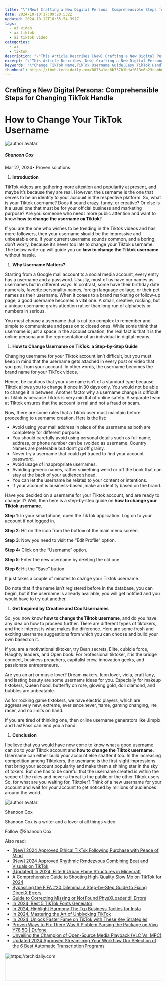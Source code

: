 ```yaml
---
title: "\"[New] Crafting a New Digital Persona  Comprehensible Steps for Changing TikTok Handle for 2024\""
date: 2024-10-10T17:09:20.532Z
updated: 2024-10-12T18:55:54.391Z
tags:
  - ai video
  - ai tiktok
  - ai tiktok video
categories:
  - ai
  - tiktok
description: "\"This Article Describes [New] Crafting a New Digital Persona: Comprehensible Steps for Changing TikTok Handle for 2024\""
excerpt: "\"This Article Describes [New] Crafting a New Digital Persona: Comprehensible Steps for Changing TikTok Handle for 2024\""
keywords: "\"Change TikTok Name,TikTok Username Guide,Easy TikTok Handle Update,Rebrand on TikTok,New TikTok Persona Creation,Step-by-Step TikTok Handle Changer,Optimize TikTok Identity\""
thumbnail: https://thmb.techidaily.com/8873a1de6b737b1bdaf613e6b23cabb06e207ebbce95a2d263cbd7e4a2de27ba.jpg
---
```


## Crafting a New Digital Persona: Comprehensible Steps for Changing TikTok Handle

# How to Change Your TikTok Username

![author avatar](https://images.wondershare.com/filmora/article-images/shannon-cox.jpg)

##### Shanoon Cox

 Mar 27, 2024• Proven solutions

1. **Introduction**

TikTok videos are gathering more attention and popularity at present, and maybe it’s because they are real. However, the username is the one that serves to be an identity to your account in the respective platform. So, what is your Tiktok username? Does it sound crazy, funny, or creative? Or else is it a usual one that must be for your official business and marketing purpose? Are you someone who needs more public attention and want to know **how to change the username on Tiktok**?

If you are the one who wishes to be trending in the Tiktok videos and has more followers, then your username should be the impressive and unbeatable one. If your current username sounds common, and a boring, don’t worry, because it’s never too late to change your Tiktok username. The below write-up will guide you on **how to change the Tiktok username** without hassle.

1. **Why Username Matters?**

Starting from a Google mail account to a social media account, every entry has a username and a password. Usually, most of us have our names as usernames but in different ways. In contrast, some have their birthday date numerals, favorite personality names, foreign language collage, or their pet names as their username. When it comes to a brand marketing or follow-up page, a good username becomes a vital one. A small, creative, rocking, but a unique username grabs attention rather than long run of alphabets or numbers in serious.

You must choose a username that is not too complex to remember and simple to communicate and pass on to closed ones. While some think that username is just a space in the account creation, the real fact is that it is the online persona and the representation of an individual in digital means.

1. **How to Change Username on TikTok: a Step-by-Step Guide**

Changing username for your Tiktok account isn’t difficult, but you must keep in mind that the username gets attached in every post or video that you post from your account. In other words, the username becomes the brand name for your TikTok videos.

Hence, be cautious that your username isn’t of a standard type because Tiktok allows you to change it once in 30 days only. You would not be able to change it in between. Another factor why a username change is difficult in Tiktok is because Tiktok is very mindful of online safety. A separate team at Tiktok ensures that the account is real and not a fraud or scam.

Now, there are some rules that a Tiktok user must maintain before proceeding to username creation. Here is the list:

* Avoid using your mail address in place of the username as both are completely for different purpose.
* You should carefully avoid using personal details such as full name, address, or phone number can be avoided as username. Country Names are preferable but don’t go off grainy.
* Never try a username that could get traced to find your account password.
* Avoid usage of inappropriate usernames.
* Avoiding generic names, rather something weird or off the book that can stay at the back of your audience’s head.
* You can let the username be related to your content or intentions.
* If your account is business-based, make an identity based on the brand.

Have you decided on a username for your Tiktok account, and are ready to change it? Well, then here is a step-by-step guide on **how to change your Tiktok username.**

**Step 1**: In your smartphone, open the TikTok application. Log on to your account if not logged in.

**Step 2**: Hit on the icon from the bottom of the main menu screen.

 **Step 3**: Now you need to visit the “Edit Profile” option.

 **Step 4:** Click on the “Username” option.

**Step 5**: Enter the new username by deleting the old one.

**Step 6**: Hit the “Save” button.

It just takes a couple of minutes to change your Tiktok username.

Do note that if the name isn’t registered before in the database, you can begin, but if the username is already available, you will get notified and you would have to try out another.

1. **Get Inspired by Creative and Cool Usernames**

So, you now know **how to change the Tiktok username**, and do you have any idea on how to proceed further. There are different types of tiktokers, and their interest is what makes the difference. Here are some fresh and exciting username suggestions from which you can choose and build your own based on it.

If you are a motivational tiktoker, try Bean secrets, Elite, cubicle force, Haughty leaders, and Open book. For professional tiktoker, it is the bridge connect, business preachers, capitalist crew, innovation geeks, and passionate entrepreneurs.

Are you an art or music lover? Dream makers, Icon lover, viola, craft lady, and lasting beauty are some username ideas for you. Especially for makeup tiktokers, Queen hood, butterfly on rose, glowing gold, doll diamond, and bubbles are unbeatable.

As for rocking game tiktokers, we have electric players, which are aggressively new, extreme, ever since never, flame, gaming changing, life racer, and no limits on hand.

If you are tired of thinking one, then online username generators like Jimpix and LastPass can lend you a hand.

1. **Conclusion**

I believe that you would have now come to know what a good username can do to your Tiktok account and **how to change the Tiktok username**. Username can either build your account else shatter it too. In the increasing competition among Tiktokers, the username is the first-sight impressions that bring your account popularity and make them a shining star in the sky of tokers. But one has to be careful that the username created is within the scope of the rules and never a threat to the public or the other Tiktok users. So, for what are you waiting for, Tiktoker? Think of a new username for your account and wait for your account to get noticed by millions of audiences around the world.

![author avatar](https://images.wondershare.com/filmora/article-images/shannon-cox.jpg)

Shanoon Cox

Shanoon Cox is a writer and a lover of all things video.

Follow @Shanoon Cox

<ins class="adsbygoogle"
      style="display:block"
      data-ad-client="ca-pub-7571918770474297"
      data-ad-slot="8358498916"
      data-ad-format="auto"
      data-full-width-responsive="true"></ins>

<span class="atpl-alsoreadstyle">Also read:</span>
<div><ul>
<li><a href="https://tiktok-clips.techidaily.com/new-2024-approved-ethical-tiktok-following-purchase-with-peace-of-mind/"><u>[New] 2024 Approved Ethical TikTok Following Purchase with Peace of Mind</u></a></li>
<li><a href="https://tiktok-clips.techidaily.com/new-2024-approved-rhythmic-rendezvous-combining-beat-and-visuals-on-tiktok/"><u>[New] 2024 Approved Rhythmic Rendezvous Combining Beat and Visuals on TikTok</u></a></li>
<li><a href="https://screen-capture.techidaily.com/updated-in-2024-elite-6-urban-home-structures-in-minecraft/"><u>[Updated] In 2024, Elite 6 Urban Home Structures in Minecraft</u></a></li>
<li><a href="https://tiktok-clips.techidaily.com/a-comprehensive-guide-to-shooting-high-quality-slow-mo-on-tiktok-for-2024/"><u>A Comprehensive Guide to Shooting High-Quality Slow Mo on TikTok for 2024</u></a></li>
<li><a href="https://program-issues.techidaily.com/bypassing-the-fifa-20-dilemma-a-step-by-step-guide-to-fixing-directx-errors/"><u>Bypassing the FIFA #20 Dilemma: A Step-by-Step Guide to Fixing DirectX Errors</u></a></li>
<li><a href="https://technical-tips.techidaily.com/guide-to-correcting-missing-or-not-found-physxloaderdll-errors/"><u>Guide to Correcting Missing or Not Found PhysXLoader.dll Errors</u></a></li>
<li><a href="https://tiktok-clips.techidaily.com/in-2024-best-5-tiktok-fonts-generator/"><u>In 2024, Best 5 TikTok Fonts Generator</u></a></li>
<li><a href="https://instagram-clips.techidaily.com/in-2024-highlight-harmony-the-top-business-tactics-for-insta/"><u>In 2024, Highlight Harmony The Top Business Tactics for Insta</u></a></li>
<li><a href="https://tiktok-clips.techidaily.com/in-2024-mastering-the-art-of-unblocking-tiktok/"><u>In 2024, Mastering the Art of Unblocking TikTok</u></a></li>
<li><a href="https://tiktok-clips.techidaily.com/in-2024-unlock-faster-fame-on-tiktok-with-these-key-strategies/"><u>In 2024, Unlock Faster Fame on TikTok with These Key Strategies</u></a></li>
<li><a href="https://fix-guide.techidaily.com/proven-ways-to-fix-there-was-a-problem-parsing-the-package-on-vivo-y78-5g-drfone-by-drfone-fix-android-problems-fix-android-problems/"><u>Proven Ways to Fix There Was A Problem Parsing the Package on Vivo Y78 5G | Dr.fone</u></a></li>
<li><a href="https://extra-tips.techidaily.com/unveiling-the-champion-of-open-source-media-playback-vlc-vs-mpc/"><u>Unveiling the Champion of Open-Source Media Playback (VLC Vs. MPC)</u></a></li>
<li><a href="https://audio-shaping.techidaily.com/updated-2024-approved-streamlining-your-workflow-our-selection-of-the-6-best-automatic-transcription-programs/"><u>Updated 2024 Approved Streamlining Your Workflow Our Selection of the 6 Best Automatic Transcription Programs</u></a></li>
</ul></div>

<!-- affiliate ads begin -->
<a href="https://bluetties.sjv.io/c/5597632/2141687/17094" target="_top" id="2141687">
  <img src="//a.impactradius-go.com/display-ad/17094-2141687" border="0" alt="https://techidaily.com" width="728" height="90"/>
</a>
<img height="0" width="0" src="https://bluetties.sjv.io/i/5597632/2141687/17094" style="position:absolute;visibility:hidden;" border="0" />
<!-- affiliate ads end -->

